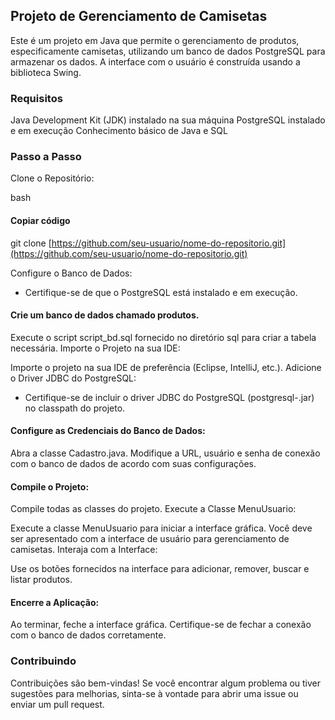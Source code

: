 ## Projeto de Gerenciamento de Camisetas

Este é um projeto em Java que permite o gerenciamento de produtos, especificamente camisetas, utilizando um banco de dados PostgreSQL para armazenar os dados. A interface com o usuário é construída usando a biblioteca Swing.

### Requisitos
Java Development Kit (JDK) instalado na sua máquina
PostgreSQL instalado e em execução
Conhecimento básico de Java e SQL

### Passo a Passo
Clone o Repositório:

bash

#### Copiar código

git clone [https://github.com/seu-usuario/nome-do-repositorio.git](https://github.com/seu-usuario/nome-do-repositorio.git)

 Configure o Banco de Dados:

- Certifique-se de que o PostgreSQL está instalado e em execução.

#### Crie um banco de dados chamado produtos.
Execute o script script_bd.sql fornecido no diretório sql para criar a tabela necessária.
Importe o Projeto na sua IDE:

Importe o projeto na sua IDE de preferência (Eclipse, IntelliJ, etc.).
Adicione o Driver JDBC do PostgreSQL:

- Certifique-se de incluir o driver JDBC do PostgreSQL (postgresql-<version>.jar) no classpath do projeto.

#### Configure as Credenciais do Banco de Dados:

Abra a classe Cadastro.java.
Modifique a URL, usuário e senha de conexão com o banco de dados de acordo com suas configurações.

#### Compile o Projeto:

Compile todas as classes do projeto.
Execute a Classe MenuUsuario:

Execute a classe MenuUsuario para iniciar a interface gráfica.
Você deve ser apresentado com a interface de usuário para gerenciamento de camisetas.
Interaja com a Interface:

Use os botões fornecidos na interface para adicionar, remover, buscar e listar produtos.

#### Encerre a Aplicação:

Ao terminar, feche a interface gráfica.
Certifique-se de fechar a conexão com o banco de dados corretamente.

### Contribuindo
Contribuições são bem-vindas! Se você encontrar algum problema ou tiver sugestões para melhorias, sinta-se à vontade para abrir uma issue ou enviar um pull request.

